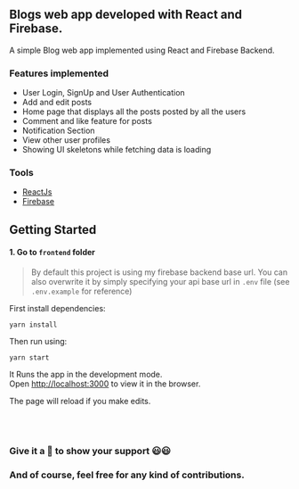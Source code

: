 ## Blogs web app developed with React and Firebase.

A simple Blog web app implemented using React and Firebase Backend.

### Features implemented

- User Login, SignUp and User Authentication
- Add and edit posts
- Home page that displays all the posts posted by all the users
- Comment and like feature for posts
- Notification Section
- View other user profiles
- Showing UI skeletons while fetching data is loading

### Tools

- [ReactJs](https://reactjs.org)
- [Firebase](https://firebase.google.com)

## Getting Started

#### 1. Go to `frontend` folder

> By default this project is using my firebase backend base url. You can also overwrite it by simply specifying your api base url in `.env` file (see `.env.example` for reference)

First install dependencies:

```
yarn install
```

Then run using:

```
yarn start
```

It Runs the app in the development mode.<br />
Open [http://localhost:3000](http://localhost:3000) to view it in the browser.

The page will reload if you make edits.<br />

<br/><br/>

### Give it a :star2: to show your support :smiley::smiley:

### And of course, feel free for any kind of contributions.
